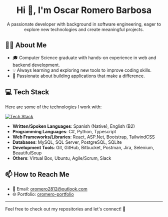 <h1 align="center">Hi 👋, I'm Oscar Romero Barbosa</h1>

<p align="center">
  A passionate developer with background in software engineering, eager to explore new technologies and create meaningful projects.
</p>

## 👨‍💻 About Me
- 🎓 Computer Science graduate with hands-on experience in web and backend development.
- 💡 Always learning and exploring new tools to improve coding skills.
- 🚀 Passionate about building applications that make a difference.

## 💻 Tech Stack

Here are some of the technologies I work with:

[![Tech Stack](https://skillicons.dev/icons?i=ts,cs,py,react,nextjs,tailwind,bootstrap,dotnet,mysql,postgres,git)](https://skillicons.dev)

- **Written/Spoken Languages**: Spanish (Native), English (B2)
- **Programming Languages**: C#, Python, Typescript
- **Web Frameworks/Libraries**: React, ASP.Net, Bootstrap, TailwindCSS
- **Databases**: MySQL, SQL Server, PostgreSQL, SQLite
- **Development Tools**: Git, GitHub, Bitbucket, Postman, Jira, Selenium, BeautifulSoup
- **Others**: Virtual Box, Ubuntu, Agile/Scrum, Slack

## 📫 How to Reach Me

- 📧 Email: [oromero2812@outlook.com](mailto:oromero2812@outlook.com)
- 🌐 Portfolio: [oromero-portfolio](https://oromero-portfolio.netlify.app/)

---

Feel free to check out my repositories and let's connect! 💬
